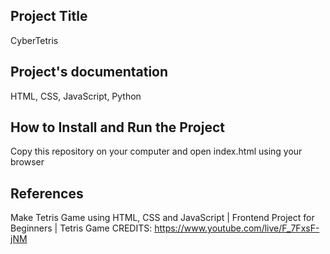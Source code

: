 ## **Project Title**
CyberTetris

## **Project's documentation**
HTML, CSS, JavaScript, Python

## **How to Install and Run the Project**
Copy this repository on your computer and open index.html using your browser

## **References**
Make Tetris Game using HTML, CSS and JavaScript | Frontend Project for Beginners | Tetris Game 
CREDITS: https://www.youtube.com/live/F_7FxsF-jNM
